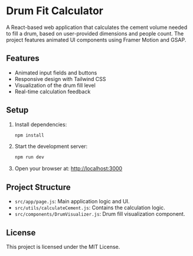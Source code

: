 # Drum Fit Calculator

A React-based web application that calculates the cement volume needed to fill a drum, based on user-provided dimensions and people count. The project features animated UI components using Framer Motion and GSAP.

## Features

- Animated input fields and buttons
- Responsive design with Tailwind CSS
- Visualization of the drum fill level
- Real-time calculation feedback

## Setup

1. Install dependencies:
   ```bash
   npm install
   ```
2. Start the development server:
   ```bash
   npm run dev
   ```
3. Open your browser at: [http://localhost:3000](http://localhost:3000)

## Project Structure

- `src/app/page.js`: Main application logic and UI.
- `src/utils/calculateCement.js`: Contains the calculation logic.
- `src/components/DrumVisualizer.js`: Drum fill visualization component.

## License

This project is licensed under the MIT License.
